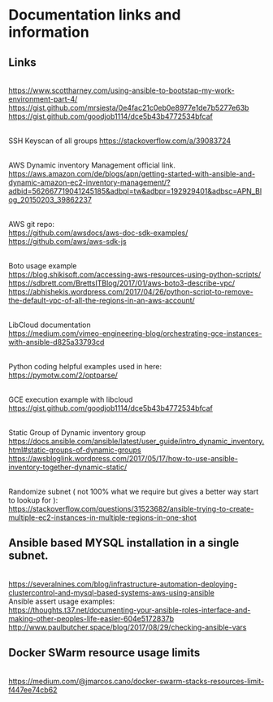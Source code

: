 # Documentation links and information

## Links
  <br /> https://www.scottharney.com/using-ansible-to-bootstap-my-work-environment-part-4/
  <br /> https://gist.github.com/mrsiesta/0e4fac21c0eb0e8977e1de7b5277e63b
  <br /> https://gist.github.com/goodjob1114/dce5b43b4772534bfcaf
  
  <br /> SSH Keyscan of all groups https://stackoverflow.com/a/39083724
  
  <br /> AWS Dynamic inventory Management official link.
    <br /> https://aws.amazon.com/de/blogs/apn/getting-started-with-ansible-and-dynamic-amazon-ec2-inventory-management/?adbid=562667719041245185&adbpl=tw&adbpr=192929401&adbsc=APN_Blog_20150203_39862237
  
  <br /> AWS git repo:
    <br /> https://github.com/awsdocs/aws-doc-sdk-examples/
    <br /> https://github.com/aws/aws-sdk-js
    
  <br /> Boto usage example
    <br /> https://blog.shikisoft.com/accessing-aws-resources-using-python-scripts/
    <br /> https://sdbrett.com/BrettsITBlog/2017/01/aws-boto3-describe-vpc/
    <br /> https://abhishekis.wordpress.com/2017/04/26/python-script-to-remove-the-default-vpc-of-all-the-regions-in-an-aws-account/
    
  <br /> LibCloud documentation
    <br /> https://medium.com/vimeo-engineering-blog/orchestrating-gce-instances-with-ansible-d825a33793cd
    
  <br /> Python coding helpful examples used in here:
    <br /> https://pymotw.com/2/optparse/

  <br /> GCE execution example with libcloud
    <br /> https://gist.github.com/goodjob1114/dce5b43b4772534bfcaf

  <br /> Static Group of Dynamic inventory group
    <br /> https://docs.ansible.com/ansible/latest/user_guide/intro_dynamic_inventory.html#static-groups-of-dynamic-groups
    <br /> https://awsbloglink.wordpress.com/2017/05/17/how-to-use-ansible-inventory-together-dynamic-static/
    
  <br /> Randomize subnet ( not 100% what we require but gives a better way start to lookup for ):
    <br /> https://stackoverflow.com/questions/31523682/ansible-trying-to-create-multiple-ec2-instances-in-multiple-regions-in-one-shot

## Ansible based MYSQL installation in a single subnet.
  <br /> https://severalnines.com/blog/infrastructure-automation-deploying-clustercontrol-and-mysql-based-systems-aws-using-ansible
  <br /> Ansible assert usage examples:
  <br /> https://thoughts.t37.net/documenting-your-ansible-roles-interface-and-making-other-peoples-life-easier-604e5172837b
  <br /> http://www.paulbutcher.space/blog/2017/08/29/checking-ansible-vars
  
 ## Docker SWarm resource usage limits
   <br /> https://medium.com/@jmarcos.cano/docker-swarm-stacks-resources-limit-f447ee74cb62
